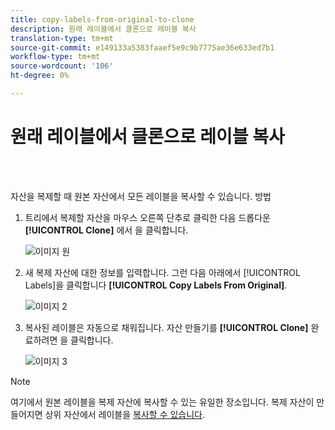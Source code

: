 ```yaml
---
title: copy-labels-from-original-to-clone
description: 원래 레이블에서 클론으로 레이블 복사
translation-type: tm+mt
source-git-commit: e149133a5383faaef5e9c9b7775ae36e633ed7b1
workflow-type: tm+mt
source-wordcount: '106'
ht-degree: 0%

---
```



# 원래 레이블에서 클론으로 레이블 복사

<br> 

자산을 복제할 때 원본 자산에서 모든 레이블을 복사할 수 있습니다. 방법

1. 트리에서 복제할 자산을 마우스 오른쪽 단추로 클릭한 다음 드롭다운 **[!UICONTROL Clone]** 에서 을 클릭합니다.

   ![이미지 원](/help/sky/assets/labels/copy-labels-from-original-to-clone/copy-labels-from-original-to-clone-1.jpg)

1. 새 복제 자산에 대한 정보를 입력합니다. 그런 다음 아래에서 [!UICONTROL Labels]을 클릭합니다 **[!UICONTROL Copy Labels From Original]**.

   ![이미지 2](/help/sky/assets/labels/copy-labels-from-original-to-clone/copy-labels-from-original-to-clone-2.jpg)

1. 복사된 레이블은 자동으로 채워집니다. 자산 만들기를 **[!UICONTROL Clone]** 완료하려면 을 클릭합니다.

   ![이미지 3](/help/sky/assets/labels/copy-labels-from-original-to-clone/copy-labels-from-original-to-clone-3.jpg)

>[!NOTE]
>
>여기에서 원본 레이블을 복제 자산에 복사할 수 있는 유일한 장소입니다. 복제 자산이 만들어지면 상위 자산에서 레이블을 [복사할 수 있습니다](/help/sky/copy-labels-from-parent-to-child.md).
